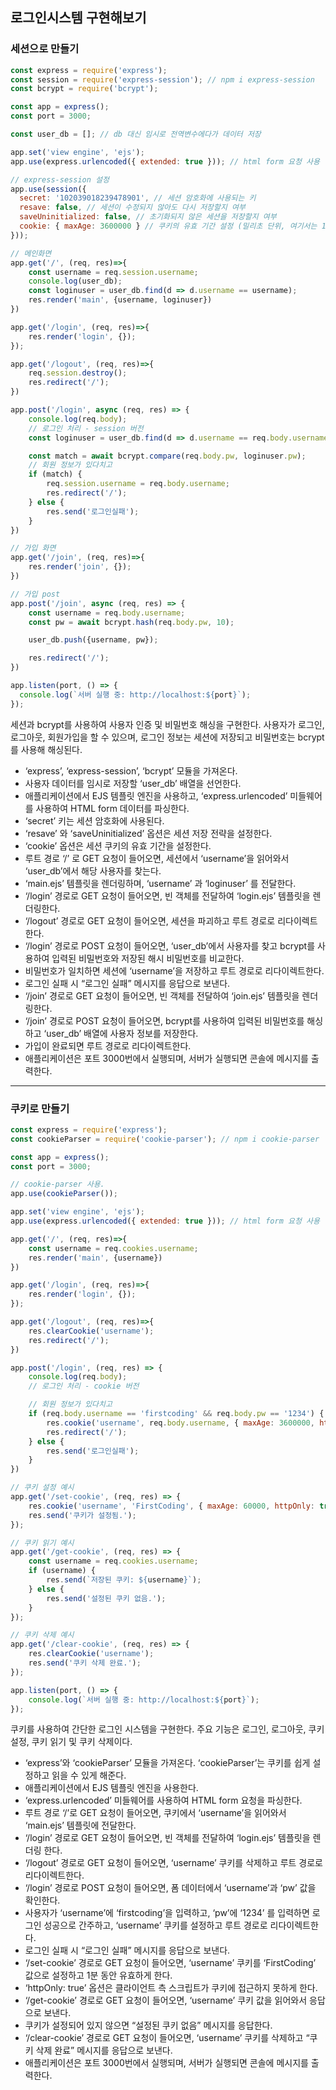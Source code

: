 ## 로그인시스템 구현해보기

### 세션으로 만들기

```jsx
const express = require('express');
const session = require('express-session'); // npm i express-session
const bcrypt = require('bcrypt');

const app = express();
const port = 3000;

const user_db = []; // db 대신 임시로 전역변수에다가 데이터 저장

app.set('view engine', 'ejs');
app.use(express.urlencoded({ extended: true })); // html form 요청 사용

// express-session 설정
app.use(session({
  secret: '102039018239478901', // 세션 암호화에 사용되는 키
  resave: false, // 세션이 수정되지 않아도 다시 저장할지 여부
  saveUninitialized: false, // 초기화되지 않은 세션을 저장할지 여부
  cookie: { maxAge: 3600000 } // 쿠키의 유효 기간 설정 (밀리초 단위, 여기서는 1분)
}));

// 메인화면
app.get('/', (req, res)=>{
    const username = req.session.username;
    console.log(user_db);
    const loginuser = user_db.find(d => d.username == username);
    res.render('main', {username, loginuser})
})

app.get('/login', (req, res)=>{
    res.render('login', {});
});

app.get('/logout', (req, res)=>{
    req.session.destroy();
    res.redirect('/');
})

app.post('/login', async (req, res) => {
    console.log(req.body);
    // 로그인 처리 - session 버전
    const loginuser = user_db.find(d => d.username == req.body.username);

    const match = await bcrypt.compare(req.body.pw, loginuser.pw);
    // 회원 정보가 있다치고
    if (match) {
        req.session.username = req.body.username;
        res.redirect('/');
    } else {
        res.send('로그인실패');
    }
})

// 가입 화면
app.get('/join', (req, res)=>{
    res.render('join', {});
})

// 가입 post
app.post('/join', async (req, res) => {
    const username = req.body.username;
    const pw = await bcrypt.hash(req.body.pw, 10);

    user_db.push({username, pw});

    res.redirect('/');
})

app.listen(port, () => {
  console.log(`서버 실행 중: http://localhost:${port}`);
});
```

세션과 bcrypt를 사용하여 사용자 인증 및 비밀번호 해싱을 구현한다. 사용자가 로그인, 로그아웃, 회원가입을 할 수 있으며, 로그인 정보는 세션에 저장되고 비밀번호는 bcrypt를 사용해 해싱된다.

- ‘express’, ‘express-session’, ‘bcrypt’ 모듈을 가져온다.
- 사용자 데이터를 임시로 저장할 ‘user_db’ 배열을 선언한다.
- 애플리케이션에서 EJS 템플릿 엔진을 사용하고, ‘express.urlencoded’ 미들웨어를 사용하여 HTML form 데이터를 파싱한다.
- ‘secret’ 키는 세션 암호화에 사용된다.
- ‘resave’ 와 ‘saveUninitialized’ 옵션은 세션 저장 전략을 설정한다.
- ‘cookie’ 옵션은 세션 쿠키의 유효 기간을 설정한다.
- 루트 경로 ‘/’ 로 GET 요청이 들어오면, 세션에서 ‘username’을 읽어와서 ‘user_db’에서 해당 사용자를 찾는다.
- ‘main.ejs’ 템플릿을 렌더링하며, ‘username’ 과 ‘loginuser’ 를 전달한다.
- ‘/login’ 경로로 GET 요청이 들어오면, 빈 객체를 전달하여 ‘login.ejs’ 템플릿을 렌더링한다.
- ‘/logout’ 경로로 GET 요청이 들어오면, 세션을 파괴하고 루트 경로로 리다이렉트한다.
- ‘/login’ 경로로 POST 요청이 들어오면, ‘user_db’에서 사용자를 찾고 bcrypt를 사용하여 입력된 비밀번호와 저장된 해시 비밀번호를 비교한다.
- 비밀번호가 일치하면 세션에 ‘username’을 저장하고 루트 경로로 리다이렉트한다.
- 로그인 실패 시 “로그인 실패” 메시지를 응답으로 보낸다.
- ‘/join’ 경로로 GET 요청이 들어오면, 빈 객체를 전달하여 ‘join.ejs’ 템플릿을 렌더링한다.
- ‘/join’ 경로로 POST 요청이 들어오면, bcrypt를 사용하여 입력된 비밀번호를 해싱하고 ‘user_db’ 배열에 사용자 정보를 저장한다.
- 가입이 완료되면 루트 경로로 리다이렉트한다.
- 애플리케이션은 포트 3000번에서 실행되며, 서버가 실행되면 콘솔에 메시지를 출력한다.

---

### 쿠키로 만들기

```jsx
const express = require('express');
const cookieParser = require('cookie-parser'); // npm i cookie-parser

const app = express();
const port = 3000;

// cookie-parser 사용.
app.use(cookieParser());

app.set('view engine', 'ejs');
app.use(express.urlencoded({ extended: true })); // html form 요청 사용

app.get('/', (req, res)=>{
    const username = req.cookies.username;
    res.render('main', {username})
})

app.get('/login', (req, res)=>{
    res.render('login', {});
});

app.get('/logout', (req, res)=>{
    res.clearCookie('username');
    res.redirect('/');
})

app.post('/login', (req, res) => {
    console.log(req.body);
    // 로그인 처리 - cookie 버전

    // 회원 정보가 있다치고
    if (req.body.username == 'firstcoding' && req.body.pw == '1234') {
        res.cookie('username', req.body.username, { maxAge: 3600000, httpOnly: true });
        res.redirect('/');
    } else {
        res.send('로그인실패');
    }
})

// 쿠키 설정 예시
app.get('/set-cookie', (req, res) => {
    res.cookie('username', 'FirstCoding', { maxAge: 60000, httpOnly: true });
    res.send('쿠키가 설정됨.');
});

// 쿠키 읽기 예시
app.get('/get-cookie', (req, res) => {
    const username = req.cookies.username;
    if (username) {
        res.send(`저장된 쿠키: ${username}`);
    } else {
        res.send('설정된 쿠키 없음.');
    }
});

// 쿠키 삭제 예시
app.get('/clear-cookie', (req, res) => {
    res.clearCookie('username');
    res.send('쿠키 삭제 완료.');
});

app.listen(port, () => {
    console.log(`서버 실행 중: http://localhost:${port}`);
});
```

쿠키를 사용하여 간단한 로그인 시스템을 구현한다. 주요 기능은 로그인, 로그아웃, 쿠키 설정, 쿠키 읽기 및 쿠키 삭제이다.

- ‘express’와 ‘cookieParser’ 모듈을 가져온다. ‘cookieParser’는 쿠키를 쉽게 설정하고 읽을 수 있게 해준다.
- 애플리케이션에서 EJS 템플릿 엔진을 사용한다.
- ‘express.urlencoded’ 미들웨어를 사용하여 HTML form 요청을 파싱한다.
- 루트 경로 ‘/’로 GET 요청이 들어오면, 쿠키에서 ‘username’을 읽어와서 ‘main.ejs’ 템플릿에 전달한다.
- ‘/login’ 경로로 GET 요청이 들어오면, 빈 객체를 전달하여 ‘login.ejs’ 템플릿을 렌더링 한다.
- ‘/logout’ 경로로 GET 요청이 들어오면, ‘username’ 쿠키를 삭제하고 루트 경로로 리다이렉트한다.
- ‘/login’ 경로로 POST 요청이 들어오면, 폼 데이터에서 ‘username’과 ‘pw’ 값을 확인한다.
- 사용자가 ‘username’에 ‘firstcoding’을 입력하고, ‘pw’에 ‘1234’ 를 입력하면 로그인 성공으로 간주하고, ‘username’ 쿠키를 설정하고 루트 경로로 리다이렉트한다.
- 로그인 실패 시 “로그인 실패” 메시지를 응답으로 보낸다.
- ‘/set-cookie’ 경로로 GET 요청이 들어오면, ‘username’ 쿠키를 ‘FirstCoding’ 값으로 설정하고 1분 동안 유효하게 한다.
- ‘httpOnly: true’ 옵션은 클라이언트 측 스크립트가 쿠키에 접근하지 못하게 한다.
- ‘/get-cookie’ 경로로 GET 요청이 들어오면, ‘username’ 쿠키 값을 읽어와서 응답으로 보낸다.
- 쿠키가 설정되어 있지 않으면 “설정된 쿠키 없음” 메시지를 응답한다.
- ‘/clear-cookie’ 경로로 GET 요청이 들어오면, ‘username’ 쿠키를 삭제하고 “쿠키 삭제 완료” 메시지를 응답으로 보낸다.
- 애플리케이션은 포트 3000번에서 실행되며, 서버가 실행되면 콘솔에 메시지를 출력한다.
